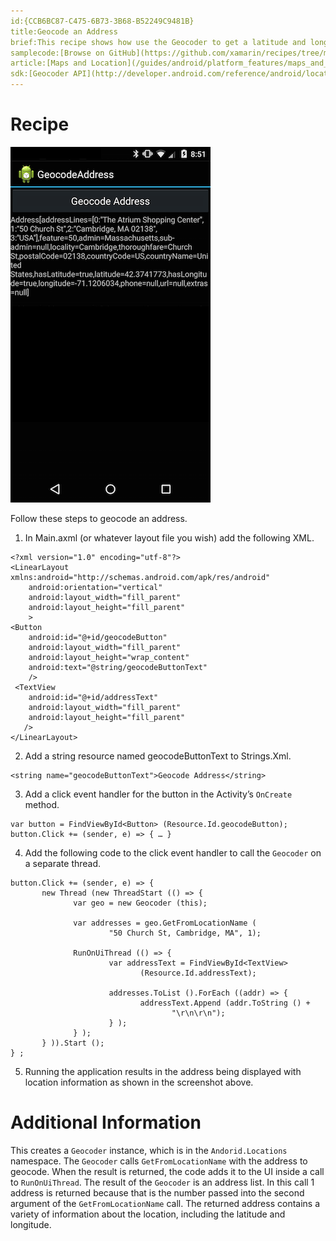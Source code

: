 ```yaml
---
id:{CCB6BC87-C475-6B73-3B68-B52249C9481B}  
title:Geocode an Address  
brief:This recipe shows how use the Geocoder to get a latitude and longitude for an address.  
samplecode:[Browse on GitHub](https://github.com/xamarin/recipes/tree/master/android/os_device_resources/geocoder/geocode_an_address)  
article:[Maps and Location](/guides/android/platform_features/maps_and_location)  
sdk:[Geocoder API](http://developer.android.com/reference/android/location/Geocoder.html)  
---
```


<a name="Recipe" class="injected"></a>

# Recipe

 [ ![](Images/Geocode.png)](Images/Geocode.png)

Follow these steps to geocode an address.

1.  In Main.axml (or whatever layout file you wish) add the following XML.

```
<?xml version="1.0" encoding="utf-8"?>
<LinearLayout xmlns:android="http://schemas.android.com/apk/res/android"
    android:orientation="vertical"
    android:layout_width="fill_parent"
    android:layout_height="fill_parent"
    >
<Button
    android:id="@+id/geocodeButton"
    android:layout_width="fill_parent"
    android:layout_height="wrap_content"
    android:text="@string/geocodeButtonText"
    />
 <TextView
    android:id="@+id/addressText"
    android:layout_width="fill_parent"
    android:layout_height="fill_parent"
   />
</LinearLayout>
```

<ol start="2">
  <li>Add a string resource named geocodeButtonText to Strings.Xml.</li>
</ol>

```
<string name="geocodeButtonText">Geocode Address</string>
```

<ol start="3">
  <li>Add a click event handler for the button in the Activity’s <code>OnCreate</code> method.</li>
</ol>


```
var button = FindViewById<Button> (Resource.Id.geocodeButton);
button.Click += (sender, e) => { … }
```

<ol start="4">
  <li>Add the following code to the click event handler to call the <code>Geocoder</code> on a separate thread.</li>
</ol>

```
button.Click += (sender, e) => {
       new Thread (new ThreadStart (() => {
              var geo = new Geocoder (this);

              var addresses = geo.GetFromLocationName (
                      "50 Church St, Cambridge, MA", 1);

              RunOnUiThread (() => {
                      var addressText = FindViewById<TextView>
                             (Resource.Id.addressText);

                      addresses.ToList ().ForEach ((addr) => {
                             addressText.Append (addr.ToString () +
                                    "\r\n\r\n");
                      } );
              } );
       } )).Start ();
} ;
```

<ol start="5">
  <li>Running the application results in the address being displayed with location information as shown in the screenshot above.</li>
</ol>

 <a name="Additional_Information" class="injected"></a>


# Additional Information

This creates a `Geocoder` instance, which is in the `Andorid.Locations`
namespace. The `Geocoder` calls `GetFromLocationName` with the address to geocode.
When the result is returned, the code adds it to the UI inside a call to
`RunOnUiThread`. The result of the `Geocoder` is an address list. In this call 1
address is returned because that is the number passed into the second argument
of the `GetFromLocationName` call. The returned address contains a variety of
information about the location, including the latitude and longitude.